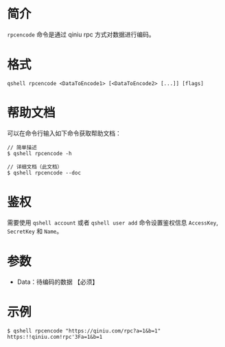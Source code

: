 # 简介
`rpcencode` 命令是通过 qiniu rpc 方式对数据进行编码。

# 格式
```
qshell rpcencode <DataToEncode1> [<DataToEncode2> [...]] [flags]
```

# 帮助文档
可以在命令行输入如下命令获取帮助文档：
```
// 简单描述
$ qshell rpcencode -h 

// 详细文档（此文档）
$ qshell rpcencode --doc
```

# 鉴权
需要使用 `qshell account` 或者 `qshell user add` 命令设置鉴权信息 `AccessKey`, `SecretKey` 和 `Name`。

# 参数
- Data：待编码的数据 【必须】

# 示例
```
$ qshell rpcencode "https://qiniu.com/rpc?a=1&b=1"
https:!!qiniu.com!rpc'3Fa=1&b=1
```